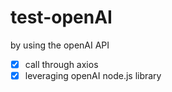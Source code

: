 # test-openAI

by using the openAI API

- [x] call through axios
- [x] leveraging openAI node.js library